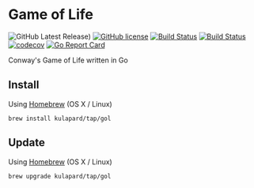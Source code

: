 # Game of Life

![GitHub Latest Release)](https://img.shields.io/github/v/release/kulapard/gol?logo=github)
[![GitHub license](https://img.shields.io/badge/license-MIT-blue.svg)](https://github.com/kulapard/gol/blob/master/LICENSE)
[![Build Status](https://github.com/kulapard/gol/actions/workflows/release.yml/badge.svg)](https://github.com/kulapard/gol/actions/workflows/release.yml)
[![Build Status](https://github.com/kulapard/gol/actions/workflows/test.yml/badge.svg)](https://github.com/kulapard/gol/actions/workflows/release.yml)
[![codecov](https://codecov.io/github/kulapard/gol/graph/badge.svg?token=Z9SAAI8VQ4)](https://codecov.io/github/kulapard/gol)
[![Go Report Card](https://goreportcard.com/badge/github.com/kulapard/gol)](https://goreportcard.com/report/github.com/kulapard/gol)

Conway's Game of Life written in Go

## Install ##

Using [Homebrew](http://brew.sh/) (OS X / Linux)

```shell
brew install kulapard/tap/gol
```

## Update ##

Using [Homebrew](http://brew.sh/) (OS X / Linux)

```shell
brew upgrade kulapard/tap/gol
```